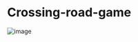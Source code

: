 # Crossing-road-game

![image](https://user-images.githubusercontent.com/98818064/165074319-a049e60b-a9f9-48bc-9a87-82ad0aececec.png)
